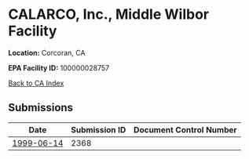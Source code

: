 # CALARCO, Inc., Middle Wilbor Facility

**Location:** Corcoran, CA

**EPA Facility ID:** 100000028757

[Back to CA Index](../../index.md)

## Submissions

| Date | Submission ID | Document Control Number |
|------|--------------|-------------------------|
| [1999-06-14](submissions/2368.md) | 2368 |  |
